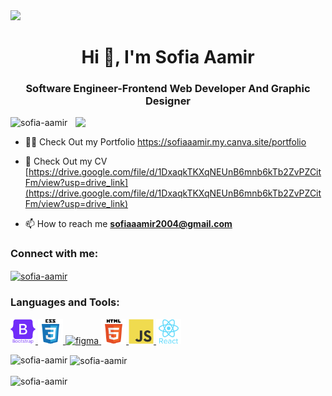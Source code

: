 <img src="https://repository-images.githubusercontent.com/588181932/e36ec678-7984-4cdd-8e4c-a3932772ff8e"/>
<h1 align="center">Hi 👋, I'm Sofia Aamir</h1>
<h3 align="center">Software Engineer-Frontend Web Developer And Graphic Designer</h3>
<img width="400" align="right" src="https://miro.medium.com/v2/resize:fit:1358/0*PXf5ge7QCN9Ga_CL.gif"/>

<p align="left"> <img src="https://komarev.com/ghpvc/?username=sofia-aamir&label=Profile%20views&color=0e75b6&style=flat" alt="sofia-aamir" /> </p>

- 👨‍💻 Check Out my Portfolio https://sofiaaamir.my.canva.site/portfolio

- 📝 Check Out my CV [https://drive.google.com/file/d/1DxaqkTKXqNEUnB6mnb6kTb2ZvPZCitFm/view?usp=drive_link](https://drive.google.com/file/d/1DxaqkTKXqNEUnB6mnb6kTb2ZvPZCitFm/view?usp=drive_link)

- 📫 How to reach me **sofiaaamir2004@gmail.com**

<h3 align="left">Connect with me:</h3>
<p align="left">
<a href="https://www.linkedin.com/in/sofia-aamir-50b876299/" target="blank"><img align="center" src="https://raw.githubusercontent.com/rahuldkjain/github-profile-readme-generator/master/src/images/icons/Social/linked-in-alt.svg" alt="sofia-aamir" height="30" width="40" /></a>
</p>

<h3 align="left">Languages and Tools:</h3>
<p align="left"> <a href="https://getbootstrap.com" target="_blank" rel="noreferrer"> <img src="https://raw.githubusercontent.com/devicons/devicon/master/icons/bootstrap/bootstrap-plain-wordmark.svg" alt="bootstrap" width="40" height="40"/> </a> <a href="https://www.w3schools.com/css/" target="_blank" rel="noreferrer"> <img src="https://raw.githubusercontent.com/devicons/devicon/master/icons/css3/css3-original-wordmark.svg" alt="css3" width="40" height="40"/> </a> <a href="https://www.figma.com/" target="_blank" rel="noreferrer"> <img src="https://www.vectorlogo.zone/logos/figma/figma-icon.svg" alt="figma" width="40" height="40"/> </a> <a href="https://www.w3.org/html/" target="_blank" rel="noreferrer"> <img src="https://raw.githubusercontent.com/devicons/devicon/master/icons/html5/html5-original-wordmark.svg" alt="html5" width="40" height="40"/> </a> <a href="https://developer.mozilla.org/en-US/docs/Web/JavaScript" target="_blank" rel="noreferrer"> <img src="https://raw.githubusercontent.com/devicons/devicon/master/icons/javascript/javascript-original.svg" alt="javascript" width="40" height="40"/> </a> <a href="https://reactjs.org/" target="_blank" rel="noreferrer"> <img src="https://raw.githubusercontent.com/devicons/devicon/master/icons/react/react-original-wordmark.svg" alt="react" width="40" height="40"/> </a> </p>

<p><img align="left" src="https://github-readme-stats.vercel.app/api/top-langs?username=sofia-aamir&show_icons=true&locale=en&layout=compact" alt="sofia-aamir" /></p>

<p>&nbsp;<img align="center" src="https://github-readme-stats.vercel.app/api?username=sofia-aamir&show_icons=true&locale=en" alt="sofia-aamir" /></p>

<p><img align="center" src="https://github-readme-streak-stats.herokuapp.com/?user=sofia-aamir&" alt="sofia-aamir" /></p>
